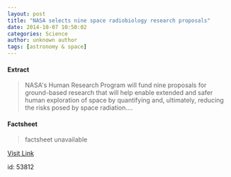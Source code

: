 ```yaml
---
layout: post
title: "NASA selects nine space radiobiology research proposals"
date: 2014-10-07 10:50:02
categories: Science
author: unknown author
tags: [astronomy & space]
---
```



#### Extract
>NASA's Human Research Program will fund nine proposals for ground-based research that will help enable extended and safer human exploration of space by quantifying and, ultimately, reducing the risks posed by space radiation....

#### Factsheet
>factsheet unavailable

[Visit Link](http://phys.org/news331881976.html)

id:   53812
